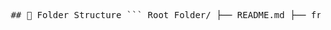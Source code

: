 <pre lang="markdown"> ## 📁 Folder Structure ``` Root Folder/ ├── README.md ├── frontend/ # Frontend source code │ ├── public/ # Static files │ ├── src/ # App source code │ │ ├── assets/ # Images, icons, etc. │ │ ├── components/ # UI components │ │ ├── pages/ # Page-level views │ │ ├── routes/ # Frontend routes │ │ ├── services/ # API calls, utilities │ │ └── App.jsx # Main app file │ └── package.json # Frontend dependencies │ ├── backend/ # Backend source code (e.g., Node.js, Django) │ ├── controllers/ # Request handlers │ ├── models/ # Database schemas │ ├── DB/ # Database connection │ ├── routes/ # API routes │ ├── middlewares/ # Auth, error handling, etc. │ ├── config/ # DB config, environment settings │ ├── index.js # Main backend entry │ └── package.json # Backend dependencies ``` </pre>
